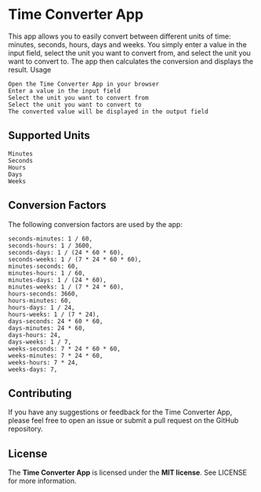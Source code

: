 # **Time Converter App**

This app allows you to easily convert between different units of time: minutes, seconds, hours, days and weeks. You simply enter a value in the input field, select the unit you want to convert from, and select the unit you want to convert to. The app then calculates the conversion and displays the result.
Usage

    Open the Time Converter App in your browser
    Enter a value in the input field
    Select the unit you want to convert from
    Select the unit you want to convert to
    The converted value will be displayed in the output field

## **Supported Units**

    Minutes
    Seconds
    Hours
    Days
    Weeks

## **Conversion Factors**

The following conversion factors are used by the app:

    seconds-minutes: 1 / 60,
    seconds-hours: 1 / 3600,
    seconds-days: 1 / (24 * 60 * 60),
    seconds-weeks: 1 / (7 * 24 * 60 * 60),
    minutes-seconds: 60,
    minutes-hours: 1 / 60,
    minutes-days: 1 / (24 * 60),
    minutes-weeks: 1 / (7 * 24 * 60),
    hours-seconds: 3660,
    hours-minutes: 60,
    hours-days: 1 / 24,
    hours-weeks: 1 / (7 * 24),
    days-seconds: 24 * 60 * 60,
    days-minutes: 24 * 60,
    days-hours: 24,
    days-weeks: 1 / 7,
    weeks-seconds: 7 * 24 * 60 * 60,
    weeks-minutes: 7 * 24 * 60,
    weeks-hours: 7 * 24,
    weeks-days: 7,

## **Contributing**

If you have any suggestions or feedback for the Time Converter App, please feel free to open an issue or submit a pull request on the GitHub repository.

## **License**

The **Time Converter App** is licensed under the **MIT license**. See LICENSE for more information.
